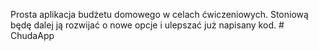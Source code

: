 Prosta aplikacja budżetu domowego w celach ćwiczeniowych. Stoniową będę dalej ją rozwijać o nowe opcje i ulepszać już napisany kod. # ChudaApp
